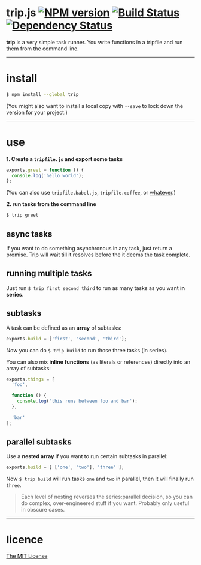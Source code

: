 # trip.js [![NPM version][npm-image]][npm-url] [![Build Status][travis-image]][travis-url] [![Dependency Status][depstat-image]][depstat-url]

**trip** is a very simple task runner. You write functions in a tripfile and run them from the command line.

---

# install

```sh
$ npm install --global trip
```

(You might also want to install a local copy with `--save` to lock down the version for your project.)

---

# use

**1. Create a `tripfile.js` and export some tasks**

```js
exports.greet = function () {
  console.log('hello world');
};
```

(You can also use `tripfile.babel.js`, `tripfile.coffee`, or [whatever](https://github.com/tkellen/js-interpret#extensions).)

**2. run tasks from the command line**

```sh
$ trip greet
```


## async tasks

If you want to do something asynchronous in any task, just return a promise. Trip will wait till it resolves before the it deems the task complete.

<!-- NOT VERIFIED
(Tip: if you're using a `tripfile.babel.js` and you opt to enable stage 0 transformations via a `.babelrc` file, then you can even just export async functions as tasks, for the nicest possible async flow control.)
-->


## running multiple tasks

Just run `$ trip first second third` to run as many tasks as you want **in series**.


## subtasks

A task can be defined as an **array** of subtasks:

```js
exports.build = ['first', 'second', 'third'];
```

Now you can do `$ trip build` to run those three tasks (in series).

You can also mix **inline functions** (as literals or references) directly into an array of subtasks:

```js
exports.things = [
  'foo',

  function () {
    console.log('this runs between foo and bar');
  },

  'bar'
];
```


## parallel subtasks

Use a **nested array** if you want to run certain subtasks in parallel:

```js
exports.build = [ ['one', 'two'], 'three' ];
```

Now `$ trip build` will run tasks `one` and `two` in parallel, then it will finally run `three`.

> Each level of nesting reverses the series:parallel decision, so you can do complex, over-engineered stuff if you want. Probably only useful in obscure cases.


<!-- NOT YET IMPLEMENTED...
### task flags

You can set boolean flags using **colons** as delimiters:

```sh
$ trip say:otters:ducks
```

```js
exports.say = function (options) {
  console.log(options); // {otters: true, ducks: true}
};
```
-->

---

# licence

[The MIT License](http://opensource.org/licenses/MIT)

<!-- badge URLs -->
[npm-url]: https://npmjs.org/package/trip
[npm-image]: https://img.shields.io/npm/v/trip.svg?style=flat-square

[travis-url]: http://travis-ci.org/callumlocke/trip
[travis-image]: https://img.shields.io/travis/callumlocke/trip.svg?style=flat-square

[depstat-url]: https://david-dm.org/callumlocke/trip
[depstat-image]: https://img.shields.io/david/callumlocke/trip.svg?style=flat-square
